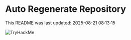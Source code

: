 # Auto Regenerate Repository

This README was last updated: 2025-08-21 08:13:15

 ![TryHackMe](https://tryhackme.com/badge/533634)